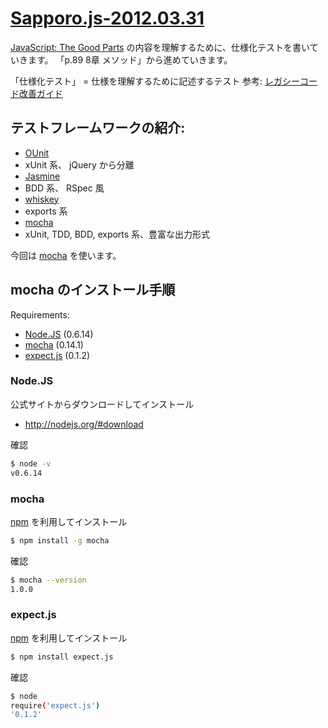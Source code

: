 # [Sapporo.js-2012.03.31](http://atnd.org/events/26577)

[JavaScript: The Good Parts](http://www.amazon.co.jp/dp/4873113911) の内容を理解するために、仕様化テストを書いていきます。
「p.89 8章 メソッド」から進めていきます。

「仕様化テスト」 = 仕様を理解するために記述するテスト
参考: [レガシーコード改善ガイド](http://www.amazon.co.jp/dp/4798116831)

## テストフレームワークの紹介:

* [OUnit](http://docs.jquery.com/QUnit)
 * xUnit 系、 jQuery から分離
* [Jasmine](http://pivotal.github.com/jasmine)
 * BDD 系、 RSpec 風
* [whiskey](http://cloudkick.github.com/whiskey)
 * exports 系
* [mocha](http://visionmedia.github.com/mocha)
 * xUnit, TDD, BDD, exports 系、豊富な出力形式

今回は [mocha](http://visionmedia.github.com/mocha) を使います。

## mocha のインストール手順

Requirements:

* [Node.JS](http://nodejs.org) (0.6.14)
* [mocha](http://visionmedia.github.com/mocha) (0.14.1)
* [expect.js](https://github.com/LearnBoost/expect.js) (0.1.2)

### Node.JS

公式サイトからダウンロードしてインストール

* http://nodejs.org/#download

確認

```sh
$ node -v
v0.6.14
```

### mocha

[npm](http://npmjs.org/) を利用してインストール

```sh
$ npm install -g mocha
```

確認

```sh
$ mocha --version
1.0.0
```

### expect.js

[npm](http://npmjs.org/) を利用してインストール

```sh
$ npm install expect.js
```

確認

```sh
$ node
require('expect.js')
'0.1.2'
```

